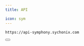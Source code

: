 ```yaml
---
title: API

icon: sym
---
```


<div class="code-block-wrapper"><!-- Note: Change nodename -->
  <pre><code>https://api-symphony.sychonix.com</code></pre>
  <button class="copy-btn"><i class="fas fa-copy"></i></button>
</div>
